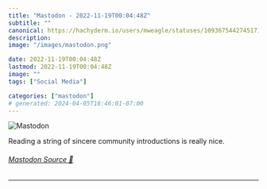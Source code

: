 ```yaml
---
title: "Mastodon - 2022-11-19T00:04:48Z"
subtitle: ""
canonical: https://hachyderm.io/users/mweagle/statuses/109367544274517195
description:
image: "/images/mastodon.png"

date: 2022-11-19T00:04:48Z
lastmod: 2022-11-19T00:04:48Z
image: ""
tags: ["Social Media"]

categories: ["mastodon"]
# generated: 2024-04-05T16:46:01-07:00
---
```

![Mastodon](/images/mastodon.png)

<p>Reading a string of sincere community introductions is really nice.</p>


###### [Mastodon Source 🐘](https://hachyderm.io/@mweagle/109367544274517195)

___

